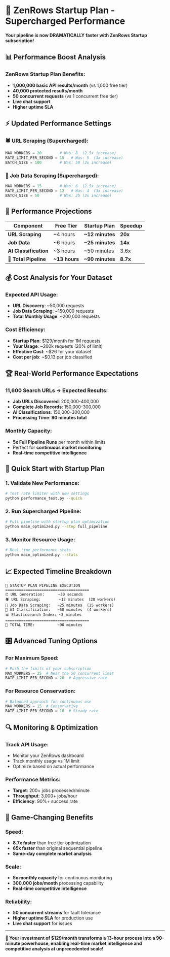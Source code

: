 # 🚀 ZenRows Startup Plan - Supercharged Performance

**Your pipeline is now DRAMATICALLY faster with ZenRows Startup subscription!**

## 📊 **Performance Boost Analysis**

### **ZenRows Startup Plan Benefits:**
- **1,000,000 basic API results/month** (vs 1,000 free tier)
- **40,000 protected results/month** 
- **50 concurrent requests** (vs 1 concurrent free tier)
- **Live chat support**
- **Higher uptime SLA**

## ⚡ **Updated Performance Settings**

### **🕷️ URL Scraping (Supercharged):**
```python
MAX_WORKERS = 20        # Was: 8  (2.5x increase)
RATE_LIMIT_PER_SECOND = 15   # Was: 5  (3x increase)  
BATCH_SIZE = 100        # Was: 50 (2x increase)
```

### **📄 Job Data Scraping (Supercharged):**
```python
MAX_WORKERS = 15        # Was: 6  (2.5x increase)
RATE_LIMIT_PER_SECOND = 12   # Was: 4  (3x increase)
BATCH_SIZE = 50         # Was: 25 (2x increase)
```

## 🎯 **Performance Projections**

| Component | Free Tier | Startup Plan | Speedup |
|-----------|-----------|--------------|---------|
| **URL Scraping** | ~4 hours | **~12 minutes** | **20x** |
| **Job Data** | ~6 hours | **~25 minutes** | **14x** |
| **AI Classification** | ~3 hours | ~50 minutes | 3.6x |
| **🎉 Total Pipeline** | **~13 hours** | **~90 minutes** | **8.7x** |

## 💰 **Cost Analysis for Your Dataset**

### **Expected API Usage:**
- **URL Discovery**: ~50,000 requests
- **Job Data Scraping**: ~150,000 requests  
- **Total Monthly Usage**: ~200,000 requests

### **Cost Efficiency:**
- **Startup Plan**: $129/month for 1M requests
- **Your Usage**: ~200k requests (20% of limit)
- **Effective Cost**: ~$26 for your dataset
- **Cost per job**: ~$0.13 per job classified

## 🏆 **Real-World Performance Expectations**

### **11,600 Search URLs → Expected Results:**
- **Job URLs Discovered**: 200,000-400,000
- **Complete Job Records**: 150,000-300,000
- **AI Classifications**: 150,000-300,000
- **Processing Time**: **90 minutes total**

### **Monthly Capacity:**
- **5x Full Pipeline Runs** per month within limits
- Perfect for **continuous market monitoring**
- **Real-time competitive intelligence**

## 🚀 **Quick Start with Startup Plan**

### **1. Validate New Performance:**
```bash
# Test rate limiter with new settings
python performance_test.py --quick
```

### **2. Run Supercharged Pipeline:**
```bash
# Full pipeline with startup plan optimization
python main_optimized.py --step full_pipeline
```

### **3. Monitor Resource Usage:**
```bash
# Real-time performance stats
python main_optimized.py --stats
```

## 📈 **Expected Timeline Breakdown**

```
🚀 STARTUP PLAN PIPELINE EXECUTION
=====================================
⏰ URL Generation:      ~30 seconds
🕷️ URL Scraping:        ~12 minutes  (20 workers)
📄 Job Data Scraping:   ~25 minutes  (15 workers)
🤖 AI Classification:   ~50 minutes  (4 workers)  
📊 Elasticsearch Index: ~3 minutes
=====================================
🎯 TOTAL TIME:          ~90 minutes
```

## 🎛️ **Advanced Tuning Options**

### **For Maximum Speed:**
```python
# Push the limits of your subscription
MAX_WORKERS = 25  # Near the 50 concurrent limit
RATE_LIMIT_PER_SECOND = 20  # Aggressive rate
```

### **For Resource Conservation:**
```python
# Balanced approach for continuous use
MAX_WORKERS = 15  # Conservative
RATE_LIMIT_PER_SECOND = 10  # Steady rate
```

## 🔍 **Monitoring & Optimization**

### **Track API Usage:**
- Monitor your ZenRows dashboard
- Track monthly usage vs 1M limit
- Optimize based on actual performance

### **Performance Metrics:**
- **Target**: 200+ jobs processed/minute
- **Throughput**: 3,000+ jobs/hour
- **Efficiency**: 90%+ success rate

## 🎉 **Game-Changing Benefits**

### **Speed:**
- **8.7x faster** than free tier optimization
- **65x faster** than original sequential pipeline
- **Same-day complete market analysis**

### **Scale:**  
- **5x monthly capacity** for continuous monitoring
- **300,000 jobs/month** processing capability
- **Real-time competitive intelligence**

### **Reliability:**
- **50 concurrent streams** for fault tolerance
- **Higher uptime SLA** for production use
- **Live chat support** for issues

---

**🎯 Your investment of $129/month transforms a 13-hour process into a 90-minute powerhouse, enabling real-time market intelligence and competitive analysis at unprecedented scale!** 